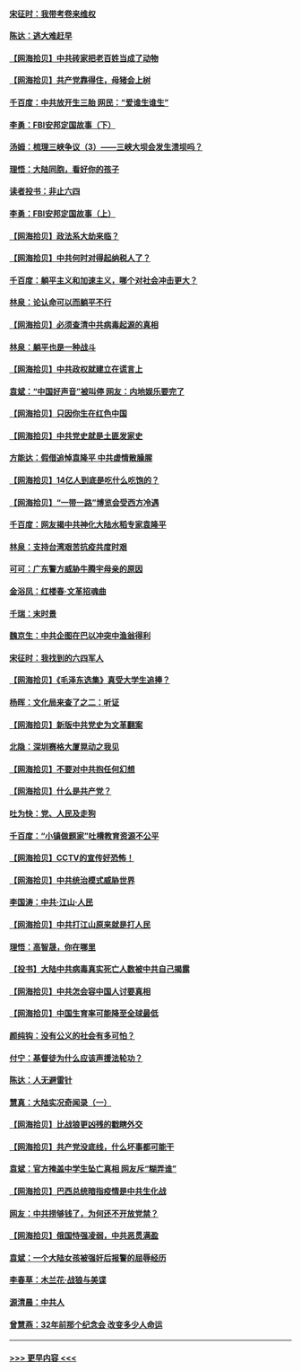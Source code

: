 #### [宋征时：我带考卷来维权](../pages/nsc993/n12994088.md?t=06031401) 
#### [陈达：逃大难赶早](../pages/nsc993/n12993569.md?t=06031401) 
#### [【网海拾贝】中共砖家把老百姓当成了动物](../pages/nsc993/n12993483.md?t=06031401) 
#### [【网海拾贝】共产党靠得住，母猪会上树](../pages/nsc993/n12990730.md?t=06031401) 
#### [千百度：中共放开生三胎 网民：“爱谁生谁生”](../pages/nsc993/n12990644.md?t=06031401) 
#### [李勇：FBI安邦定国故事（下）](../pages/nsc993/n12987854.md?t=06031401) 
#### [汤姆：梳理三峡争议（3）——三峡大坝会发生溃坝吗？](../pages/nsc993/n12989806.md?t=06031401) 
#### [理悟：大陆同胞，看好你的孩子](../pages/nsc993/n12989778.md?t=06031401) 
#### [读者投书：非止六四](../pages/nsc993/n12989673.md?t=06031401) 
#### [李勇：FBI安邦定国故事（上）](../pages/nsc993/n12987749.md?t=06031401) 
#### [【网海拾贝】政法系大劫来临？](../pages/nsc993/n12987596.md?t=06031401) 
#### [【网海拾贝】中共何时对得起纳税人了？](../pages/nsc993/n12985578.md?t=06031401) 
#### [千百度：躺平主义和加速主义，哪个对社会冲击更大？](../pages/nsc993/n12985512.md?t=06031401) 
#### [林泉：论认命可以而躺平不行](../pages/nsc993/n12985505.md?t=06031401) 
#### [【网海拾贝】必须查清中共病毒起源的真相](../pages/nsc993/n12984276.md?t=06031401) 
#### [林泉：躺平也是一种战斗](../pages/nsc993/n12984194.md?t=06031401) 
#### [【网海拾贝】中共政权就建立在谎言上](../pages/nsc993/n12981880.md?t=06031401) 
#### [袁斌：“中国好声音”被叫停 网友：内地娱乐要完了](../pages/nsc993/n12981826.md?t=06031401) 
#### [【网海拾贝】只因你生在红色中国](../pages/nsc993/n12979096.md?t=06031401) 
#### [【网海拾贝】中共党史就是土匪发家史](../pages/nsc993/n12976478.md?t=06031401) 
#### [方能达：假借追悼袁隆平 中共虚情散臊腥](../pages/nsc993/n12976396.md?t=06031401) 
#### [【网海拾贝】14亿人到底是吃什么吃饱的？](../pages/nsc993/n12974125.md?t=06031401) 
#### [【网海拾贝】“一带一路”博览会受西方冷遇](../pages/nsc993/n12971787.md?t=06031401) 
#### [千百度：网友揭中共神化大陆水稻专家袁隆平](../pages/nsc993/n12971733.md?t=06031401) 
#### [林泉：支持台湾艰苦抗疫共度时艰](../pages/nsc993/n12971350.md?t=06031401) 
#### [可可：广东警方威胁牛腾宇母亲的原因](../pages/nsc993/n12971100.md?t=06031401) 
#### [金浴凤：红楼春·文革招魂曲](../pages/nsc993/n12970354.md?t=06031401) 
#### [千瑞：末时景](../pages/nsc993/n12970337.md?t=06031401) 
#### [魏京生：中共企图在巴以冲突中渔翁得利](../pages/nsc993/n12970286.md?t=06031401) 
#### [宋征时：我找到的六四军人](../pages/nsc993/n12970213.md?t=06031401) 
#### [【网海拾贝】《毛泽东选集》真受大学生追捧？](../pages/nsc993/n12968779.md?t=06031401) 
#### [杨晖：文化局来查了之二：听证](../pages/nsc993/n12966528.md?t=06031401) 
#### [【网海拾贝】新版中共党史为文革翻案](../pages/nsc993/n12967526.md?t=06031401) 
#### [北隐：深圳赛格大厦晃动之我见](../pages/nsc993/n12967393.md?t=06031401) 
#### [【网海拾贝】不要对中共抱任何幻想](../pages/nsc993/n12965222.md?t=06031401) 
#### [【网海拾贝】什么是共产党？](../pages/nsc993/n12962781.md?t=06031401) 
#### [吐为快：党、人民及走狗](../pages/nsc993/n12962747.md?t=06031401) 
#### [千百度：“小镇做题家”吐槽教育资源不公平](../pages/nsc993/n12962705.md?t=06031401) 
#### [【网海拾贝】CCTV的宣传好恐怖！](../pages/nsc993/n12959984.md?t=06031401) 
#### [【网海拾贝】中共统治模式威胁世界](../pages/nsc993/n12957622.md?t=06031401) 
#### [李国涛：中共‧江山‧人民](../pages/nsc993/n12957502.md?t=06031401) 
#### [【网海拾贝】中共打江山原来就是打人民](../pages/nsc993/n12954345.md?t=06031401) 
#### [理悟：高智晟，你在哪里](../pages/nsc993/n12953115.md?t=06031401) 
#### [【投书】大陆中共病毒真实死亡人数被中共自己揭露](../pages/nsc993/n12953050.md?t=06031401) 
#### [【网海拾贝】中共怎会容中国人讨要真相](../pages/nsc993/n12952161.md?t=06031401) 
#### [【网海拾贝】中国生育率可能降至全球最低](../pages/nsc993/n12948793.md?t=06031401) 
#### [颜纯钩：没有公义的社会有多可怕？](../pages/nsc993/n12947626.md?t=06031401) 
#### [付宁：基督徒为什么应该声援法轮功？](../pages/nsc993/n12947233.md?t=06031401) 
#### [陈达：人无避雷针](../pages/nsc993/n12947098.md?t=06031401) 
#### [慧真：大陆实况奇闻录（一）](../pages/nsc993/n12945811.md?t=06031401) 
#### [【网海拾贝】比战狼更凶残的戳瞎外交](../pages/nsc993/n12945717.md?t=06031401) 
#### [【网海拾贝】共产党没底线，什么坏事都可能干](../pages/nsc993/n12942090.md?t=06031401) 
#### [袁斌：官方掩盖中学生坠亡真相 网友斥“糊弄谁”](../pages/nsc993/n12942029.md?t=06031401) 
#### [【网海拾贝】巴西总统暗指疫情是中共生化战](../pages/nsc993/n12938999.md?t=06031401) 
#### [网友：中共捞够钱了，为何还不开放党禁？](../pages/nsc993/n12938952.md?t=06031401) 
#### [【网海拾贝】俄国恃强凌弱，中共恶贯满盈](../pages/nsc993/n12936626.md?t=06031401) 
#### [袁斌：一个大陆女孩被强奸后报警的屈辱经历](../pages/nsc993/n12936547.md?t=06031401) 
#### [李春草：木兰花·战狼与美谍](../pages/nsc993/n12935995.md?t=06031401) 
#### [源清晨：中共人](../pages/nsc993/n12935589.md?t=06031401) 
#### [曾慧燕：32年前那个纪念会 改变多少人命运](../pages/nsc993/n12934233.md?t=06031401) 

----
#### [ >>> 更早内容 <<< ](../indexes/nsc993-earlier.md)

